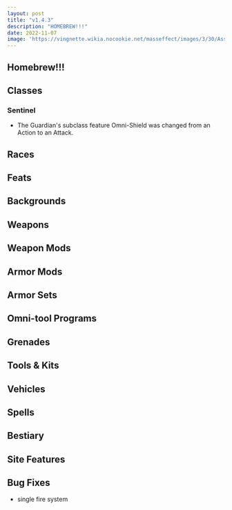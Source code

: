 ```yaml
---
layout: post
title: "v1.4.3"
description: "HOMEBREW!!!"
date: 2022-11-07
image: 'https://vingnette.wikia.nocookie.net/masseffect/images/3/30/Assault_Rifle_Concept_Art.jpg/revision/latest?cb=20090325010712'
---
```


## Homebrew!!!



## Classes

### Sentinel
- The Guardian's subclass feature Omni-Shield was changed from an Action to an Attack.

## Races

## Feats

## Backgrounds

## Weapons

## Weapon Mods

## Armor Mods

## Armor Sets

## Omni-tool Programs

## Grenades

## Tools & Kits

## Vehicles

## Spells

## Bestiary

## Site Features

## Bug Fixes
- single fire system

